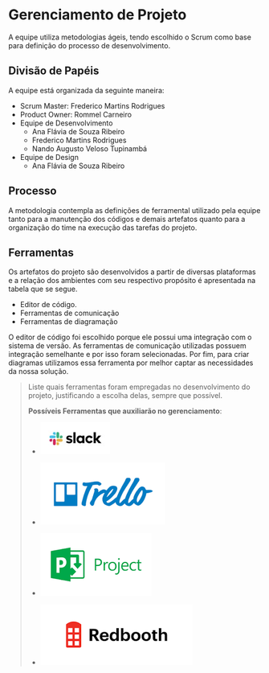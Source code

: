 # Gerenciamento de Projeto

A equipe utiliza metodologias ágeis, tendo escolhido o Scrum como base para definição do processo de desenvolvimento.

## Divisão de Papéis

A equipe está organizada da seguinte maneira:
* Scrum Master: Frederico Martins Rodrigues
* Product Owner: Rommel Carneiro
* Equipe de Desenvolvimento
    - Ana Flávia de Souza Ribeiro
    - Frederico Martins Rodrigues
    - Nando Augusto Veloso Tupinambá
* Equipe de Design
    - Ana Flávia de Souza Ribeiro

## Processo

A metodologia contempla as definições de ferramental utilizado pela equipe tanto para a manutenção dos códigos e demais artefatos quanto para a organização do time na execução das tarefas do projeto.

## Ferramentas

Os artefatos do projeto são desenvolvidos a partir de diversas plataformas e a relação dos ambientes com seu respectivo propósito é apresentada na tabela que se segue. 

- Editor de código.
- Ferramentas de comunicação
- Ferramentas de diagramação

O editor de código foi escolhido porque ele possui uma integração com o
sistema de versão. As ferramentas de comunicação utilizadas possuem
integração semelhante e por isso foram selecionadas. Por fim, para criar
diagramas utilizamos essa ferramenta por melhor captar as
necessidades da nossa solução.

> Liste quais ferramentas foram empregadas no desenvolvimento do
> projeto, justificando a escolha delas, sempre que possível.
> 
> **Possíveis Ferramentas que auxiliarão no gerenciamento**: 
> - [![Slack](images/slack.jpg)](https://slack.com/)
> - [![Trello](images/trello.png)](https://trello.com/)
> 
> - [![Microsof Project](images/project.png)](https://products.office.com/pt-br/project/project-and-portfolio-management-software)
> - [![Redbooth](images/redbooth.png)](https://redbooth.com/)

